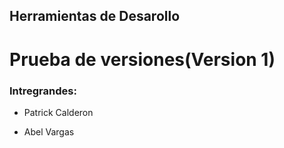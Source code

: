 ## Herramientas de Desarollo

# Prueba de versiones(Version 1)

### Intregrandes:

- Patrick Calderon

- Abel Vargas

